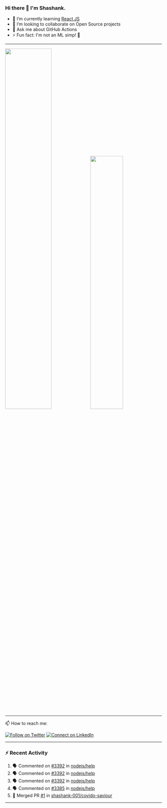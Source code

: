 ### Hi there 👋 I'm Shashank. 
- 🌱 I’m currently learning [React JS](https://github.com/reactjs/reactjs.org)
- 👯 I’m looking to collaborate on Open Source projects
- 💬 Ask me about GitHub Actions
- ⚡ Fun fact: I'm not an ML simp! 🙂

<!--
**shashank-001/shashank-001** is a ✨ _special_ ✨ repository because its `README.md` (this file) appears on GitHub profile.-->

---
<img src="https://github-readme-stats-plum-eta.vercel.app/api?username=Shashank-001&show_icons=true&theme=tokyonight" width="54.4%"><img src="https://github-readme-stats.vercel.app/api/top-langs/?username=Shashank-001&layout=compact&theme=tokyonight" width="45.6%">

---
📫 How to reach me:

[![Follow on Twitter](https://img.shields.io/badge/--twitter?label=Twitter&logo=Twitter&style=social)](https://twitter.com/devshashank001) [![Connect on LinkedIn](https://img.shields.io/badge/--linkedin?label=LinkedIn&logo=LinkedIn&style=social)](https://www.linkedin.com/in/shashank-shekhar-code)

---

### :zap: Recent Activity

<!--START_SECTION:activity-->
1. 🗣 Commented on [#3392](https://github.com/nodejs/help/issues/3392) in [nodejs/help](https://github.com/nodejs/help)
2. 🗣 Commented on [#3392](https://github.com/nodejs/help/issues/3392) in [nodejs/help](https://github.com/nodejs/help)
3. 🗣 Commented on [#3392](https://github.com/nodejs/help/issues/3392) in [nodejs/help](https://github.com/nodejs/help)
4. 🗣 Commented on [#3385](https://github.com/nodejs/help/issues/3385) in [nodejs/help](https://github.com/nodejs/help)
5. 🎉 Merged PR [#1](https://github.com/shashank-001/covido-saviour/pull/1) in [shashank-001/covido-saviour](https://github.com/shashank-001/covido-saviour)
<!--END_SECTION:activity-->

---




